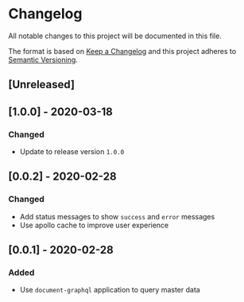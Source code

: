 # Changelog

All notable changes to this project will be documented in this file.

The format is based on [Keep a Changelog](http://keepachangelog.com/en/1.0.0/)
and this project adheres to [Semantic Versioning](http://semver.org/spec/v2.0.0.html).

## [Unreleased]

## [1.0.0] - 2020-03-18
### Changed
- Update to release version `1.0.0`

## [0.0.2] - 2020-02-28
### Changed
- Add status messages to show `success` and `error` messages
- Use apollo cache to improve user experience  

## [0.0.1] - 2020-02-28
### Added
- Use `document-graphql` application to query master data 


